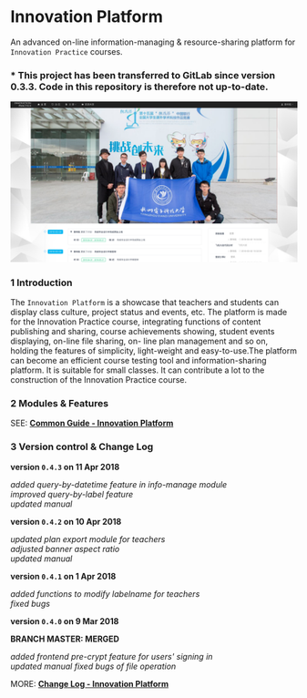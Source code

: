 # Innovation Platform

An advanced on-line information-managing & resource-sharing platform for `Innovation Practice` courses.

### * This project has been transferred to GitLab since version 0.3.3. Code in this repository is therefore not up-to-date.

![](./manual/img/man_general_01.png)

### 1 Introduction

The `Innovation Platform` is a showcase that teachers and students can display class culture, project status and events, etc. The platform is made for the Innovation Practice course, integrating functions of content publishing and sharing, course achievements showing, student events displaying, on-line file sharing, on- line plan management and so on, holding the features of simplicity, light-weight and easy-to-use.The platform can become an efficient course testing tool and information-sharing platform. It is suitable for small classes. It can contribute a lot to the construction of the Innovation Practice course.

### 2 Modules & Features

SEE: [**Common Guide - Innovation Platform**](./manual/innovation-platform.md)

### 3 Version control & Change Log

**version `0.4.3` on 11 Apr 2018**

_added query-by-datetime feature in info-manage module_  
_improved query-by-label feature_  
_updated manual_

**version `0.4.2` on 10 Apr 2018**

_updated plan export module for teachers_  
_adjusted banner aspect ratio_  
_updated manual_

**version `0.4.1` on 1 Apr 2018**

_added functions to modify labelname for teachers_  
_fixed bugs_

**version `0.4.0` on 9 Mar 2018**

**BRANCH MASTER: MERGED**

_added frontend pre-crypt feature for users' signing in_  
_updated manual_
_fixed bugs of file operation_

MORE: [**Change Log - Innovation Platform**](./CHANGELOG.md)
